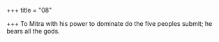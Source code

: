 +++
title = "08"

+++
To Mitra with his power to dominate do the five peoples submit;
he bears all the gods.